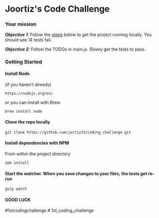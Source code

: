 Joortiz's Code Challenge
===


### Your mission

**_Objective 1_**: Follow the [steps](#getting-started) below to get the project running locally. You should see 14 tests fail.

**_Objective 2_**: Follow the TODOs in main.js. Slowly get the tests to pass.

### Getting Started
#### Install Node
(if you haven't already)   

	https://nodejs.org/en/   
or you can install with Brew

    brew install node

#### Clone the repo locally

	git clone https://github.com/jortiz31/coding_challenge.git


#### Install dependencies with NPM
From within the project directory

	npm install

#### Start the watcher. When you save changes to your files, the tests get re-run

	gulp watch


#### GOOD LUCK
# 1 s t _ c o d i n g _ c h a l l e n g e  
 # 1st_coding_challenge
